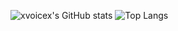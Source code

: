 ![xvoicex's GitHub stats](https://github-readme-stats.vercel.app/api?username=xvoicex&show_icons=true&theme=transparent)
![Top Langs](https://github-readme-stats.vercel.app/api/top-langs/?username=xvoicex&layout=compact&hide=vue,css,scss,html,Dockerfile&langs_count=8&show_icons=true&theme=transparent)

